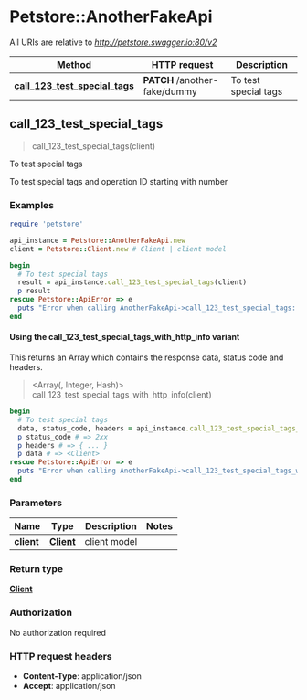 # Petstore::AnotherFakeApi

All URIs are relative to *http://petstore.swagger.io:80/v2*

| Method | HTTP request | Description |
| ------ | ------------ | ----------- |
| [**call_123_test_special_tags**](AnotherFakeApi.md#call_123_test_special_tags) | **PATCH** /another-fake/dummy | To test special tags |


## call_123_test_special_tags

> <Client> call_123_test_special_tags(client)

To test special tags

To test special tags and operation ID starting with number

### Examples

```ruby
require 'petstore'

api_instance = Petstore::AnotherFakeApi.new
client = Petstore::Client.new # Client | client model

begin
  # To test special tags
  result = api_instance.call_123_test_special_tags(client)
  p result
rescue Petstore::ApiError => e
  puts "Error when calling AnotherFakeApi->call_123_test_special_tags: #{e}"
end
```

#### Using the call_123_test_special_tags_with_http_info variant

This returns an Array which contains the response data, status code and headers.

> <Array(<Client>, Integer, Hash)> call_123_test_special_tags_with_http_info(client)

```ruby
begin
  # To test special tags
  data, status_code, headers = api_instance.call_123_test_special_tags_with_http_info(client)
  p status_code # => 2xx
  p headers # => { ... }
  p data # => <Client>
rescue Petstore::ApiError => e
  puts "Error when calling AnotherFakeApi->call_123_test_special_tags_with_http_info: #{e}"
end
```

### Parameters

| Name | Type | Description | Notes |
| ---- | ---- | ----------- | ----- |
| **client** | [**Client**](Client.md) | client model |  |

### Return type

[**Client**](Client.md)

### Authorization

No authorization required

### HTTP request headers

- **Content-Type**: application/json
- **Accept**: application/json


